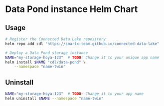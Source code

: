 # Data Pond instance Helm Chart

## Usage

```bash
# Register the Connected Data Lake repository
helm repo add cdl "https://smartx-team.github.io/connected-data-lake"

# Deploy a Data Pond storage instance
NAME="my-storage-hoya-123"  # TODO: Change it to your unique app name
helm install $NAME "cdl/data-pond" \
    --namespace "name-twin"
```

## Uninstall

```bash
NAME="my-storage-hoya-123"  # TODO: Change it to your app name
helm uninstall $NAME --namespace "name-twin"
```
